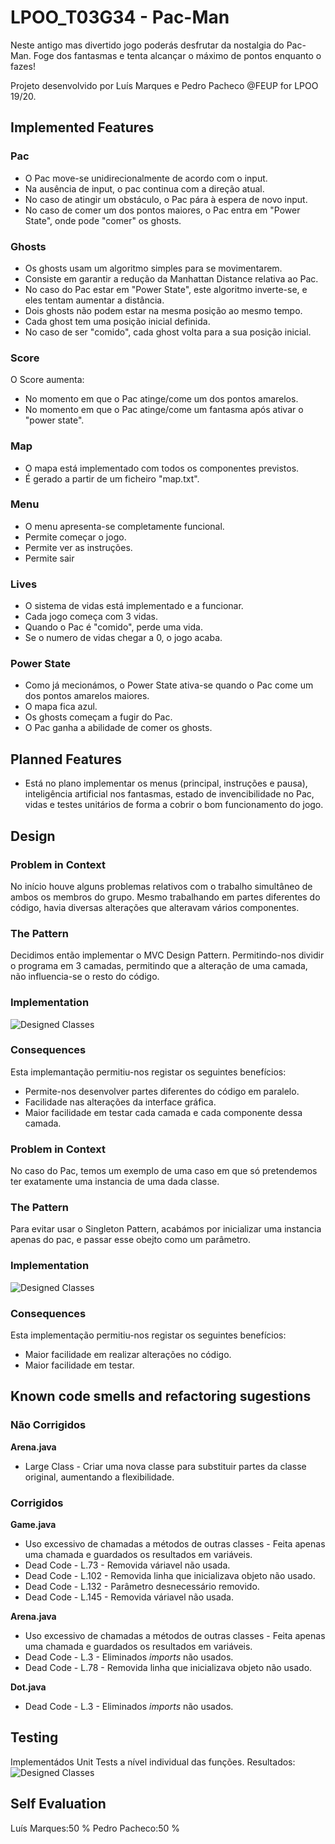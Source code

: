 # LPOO_T03G34 - Pac-Man

Neste antigo mas divertido jogo poderás desfrutar da nostalgia do Pac-Man.
Foge dos fantasmas e tenta alcançar o máximo de pontos enquanto o fazes!

Projeto desenvolvido por Luís Marques e Pedro Pacheco @FEUP for LPOO 19/20.

## Implemented Features
### Pac
* O Pac move-se unidirecionalmente de acordo com o input.
* Na ausência de input, o pac continua com a direção atual.
* No caso de atingir um obstáculo, o Pac pára à espera de novo input.
* No caso de comer um dos pontos maiores, o Pac entra em "Power State", onde pode "comer" os ghosts.

### Ghosts
* Os ghosts usam um algoritmo simples para se movimentarem.
* Consiste em garantir a redução da Manhattan Distance relativa ao Pac.
* No caso do Pac estar em "Power State", este algoritmo inverte-se, e eles tentam aumentar a distância.
* Dois ghosts não podem estar na mesma posição ao mesmo tempo.
* Cada ghost tem uma posição inicial definida.
* No caso de ser "comido", cada ghost volta para a sua posição inicial.

### Score
O Score aumenta:
* No momento em que o Pac atinge/come um dos pontos amarelos.
* No momento em que o Pac atinge/come um fantasma após ativar o "power state".

### Map
* O mapa está implementado com todos os componentes previstos.
* É gerado a partir de um ficheiro "map.txt".

### Menu
* O menu apresenta-se completamente funcional.
* Permite começar o jogo.
* Permite ver as instruções.
* Permite sair

### Lives
* O sistema de vidas está implementado e a funcionar.
* Cada jogo começa com 3 vidas.
* Quando o Pac é "comido", perde uma vida.
* Se o numero de vidas chegar a 0, o jogo acaba.

### Power State
* Como já mecionámos, o Power State ativa-se quando o Pac come um dos pontos amarelos maiores.
* O mapa fica azul.
* Os ghosts começam a fugir do Pac.
* O Pac ganha a abilidade de comer os ghosts.

## Planned Features
* Está no plano implementar os menus (principal, instruções e pausa), inteligência artificial nos fantasmas, estado de invencibilidade no Pac, vidas e testes unitários de forma a cobrir o bom funcionamento do jogo.

## Design
### Problem in Context
No início houve alguns problemas relativos com o trabalho simultâneo de ambos os membros do grupo.
Mesmo trabalhando em partes diferentes do código, havia diversas alterações que alteravam vários componentes.

### The Pattern
Decidimos então implementar o MVC Design Pattern. Permitindo-nos dividir o programa em 3 camadas, permitindo que a alteração de uma camada, não influencia-se o resto do código.

### Implementation
![Designed Classes](/docs/images/lpoo_uml.png)

### Consequences
Esta implemantação permitiu-nos registar os seguintes benefícios:
* Permite-nos desenvolver partes diferentes do código em paralelo.
* Facilidade nas alterações da interface gráfica.
* Maior facilidade em testar cada camada e cada componente dessa camada.


### Problem in Context
No caso do Pac, temos um exemplo de uma caso em que só pretendemos ter exatamente uma instancia de uma dada classe.

### The Pattern
Para evitar usar o Singleton Pattern, acabámos por inicializar uma instancia apenas do pac, e passar esse obejto como um parâmetro.

### Implementation
![Designed Classes](/docs/images/lpoo_uml_2.png)

### Consequences
Esta implementação permitiu-nos registar os seguintes benefícios:
* Maior facilidade em realizar alterações no código.
* Maior facilidade em testar.

## Known code smells and refactoring sugestions
### Não Corrigidos
**Arena.java**
* Large Class - Criar uma nova classe para substituir partes da classe original, aumentando a flexibilidade.

### Corrigidos
**Game.java**  
* Uso excessivo de chamadas a métodos de outras classes - Feita apenas uma chamada e guardados os resultados em variáveis.
* Dead Code - L.73 - Removida váriavel não usada.
* Dead Code - L.102 - Removida linha que inicializava objeto não usado.
* Dead Code - L.132 - Parâmetro desnecessário removido.
* Dead Code - L.145 - Removida váriavel não usada.

**Arena.java**  
* Uso excessivo de chamadas a métodos de outras classes - Feita apenas uma chamada e guardados os resultados em variáveis.
* Dead Code - L.3 - Eliminados *imports* não usados.
* Dead Code - L.78 - Removida linha que inicializava objeto não usado.

**Dot.java**
* Dead Code - L.3 - Eliminados *imports* não usados.


## Testing
Implementádos Unit Tests a nível individual das funções.
Resultados:
![Designed Classes](/docs/images/lpoo_tests.png)


## Self Evaluation
Luís Marques:50 %
Pedro Pacheco:50 %
